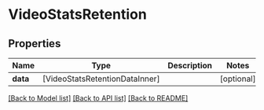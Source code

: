 # VideoStatsRetention

## Properties
Name | Type | Description | Notes
------------ | ------------- | ------------- | -------------
**data** | [VideoStatsRetentionDataInner] |  | [optional] 

[[Back to Model list]](../README.md#documentation-for-models) [[Back to API list]](../README.md#documentation-for-api-endpoints) [[Back to README]](../README.md)


